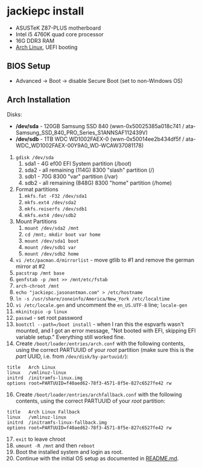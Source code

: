 # jackiepc install

* ASUSTeK Z87-PLUS motherboard
* Intel i5 4760K quad core processor
* 16G DDR3 RAM
* [Arch Linux](https://www.archlinux.org/), UEFI booting

## BIOS Setup

* Advanced -> Boot -> disable Secure Boot (set to non-Windows OS)

## Arch Installation

Disks:
* __/dev/sda__ - 120GB Samsung SSD 840 (wwn-0x50025385a018c741 / ata-Samsung_SSD_840_PRO_Series_S1ANNSAF112439V)
* __/dev/sdb__ - 1TB WDC WD1002FAEX-0 (wwn-0x50014ee2b434df5f / ata-WDC_WD1002FAEX-00Y9A0_WD-WCAW37081178)

1. ``gdisk /dev/sda``
   1. sda1 - 4G ef00 EFI System partition (/boot)
   2. sda2 - all remaining (114G) 8300 "slash" partition (/)
   3. sdb1 - 70G 8300 "var" partition (/var)
   4. sdb2 - all remaining (848G) 8300 "home" partition (/home)
2. Format partitions
   1. ``mkfs.fat -F32 /dev/sda1``
   2. ``mkfs.ext4 /dev/sda2``
   3. ``mkfs.reiserfs /dev/sdb1``
   4. ``mkfs.ext4 /dev/sdb2``
3. Mount Partitions
   1. ``mount /dev/sda2 /mnt``
   2. ``cd /mnt; mkdir boot var home``
   3. ``mount /dev/sda1 boot``
   4. ``mount /dev/sdb1 var``
   5. ``mount /dev/sdb2 home``
4. ``vi /etc/pacman.d/mirrorlist`` - move gtlib to #1 and remove the german mirror at #2
5. ``pacstrap /mnt base``
6. ``genfstab -p /mnt >> /mnt/etc/fstab``
7. ``arch-chroot /mnt``
8. ``echo "jackiepc.jasonantman.com" > /etc/hostname``
9. ``ln -s /usr/share/zoneinfo/America/New_York /etc/localtime``
10. ``vi /etc/locale.gen`` and uncomment the ``en_US.UTF-8`` line; ``locale-gen``
11. ``mkinitcpio -p linux``
12. ``passwd`` - set root password
15. ``bootctl --path=/boot install`` - when I ran this the espvarfs wasn't mounted, and I got an error message, "Not booted with EFI, skipping EFI variable setup." Everything still worked fine.
16. Create ``/boot/loader/entries/arch.conf`` with the following contents, using the correct PARTUUID of your *root* partition (make sure this is the *part* UUID, i.e. from ``/dev/disk/by-partuuid/``):

```
title   Arch Linux
linux   /vmlinuz-linux
initrd  /initramfs-linux.img
options root=PARTUUID=f40aed62-78f3-4571-8f5e-827c6527fe42 rw
```

16. Create ``/boot/loader/entries/archfallback.conf`` with the following contents, using the correct PARTUUID of your *root* partition:

```
title   Arch Linux Fallback
linux   /vmlinuz-linux
initrd  /initramfs-linux-fallback.img
options root=PARTUUID=f40aed62-78f3-4571-8f5e-827c6527fe42 rw
```

17. ``exit`` to leave chroot
18. ``umount -R /mnt`` and then ``reboot``
19. Boot the installed system and login as root.
20. Continue with the initial OS setup as documented in [README.md](README.md).

